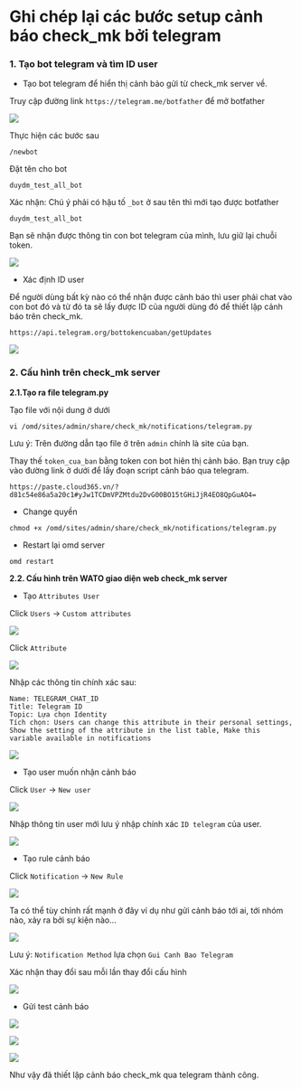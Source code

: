 # Ghi chép lại các bước setup cảnh báo check_mk bởi telegram


### 1. Tạo bot telegram và tìm ID user

- Tạo bot telegram để hiển thị cảnh bảo gửi từ check_mk server về.

Truy cập đường link `https://telegram.me/botfather` để mở botfather

![](../images/setup-canh-bao-telegram/Screenshot_399.png)

Thực hiện các bước sau

```
/newbot
```

Đặt tên cho bot 

```
duydm_test_all_bot
```

Xác nhận: Chú ý phải có hậu tố `_bot` ở sau tên thì mới tạo được botfather

```
duydm_test_all_bot
```

Bạn sẽ nhận được thông tin con bot telegram của mình, lưu giữ lại chuỗi token.

![](../images/setup-canh-bao-telegram/Screenshot_400.png)


- Xác định ID user

Để người dùng bất kỳ nào có thể nhận được cảnh báo thì user phải chat vào con bot đó và từ đó ta sẽ lấy được ID của người dùng đó để thiết lập cảnh báo trên check_mk.

```
https://api.telegram.org/bottokencuaban/getUpdates
```

![](../images/setup-canh-bao-telegram/Screenshot_401.png)

### 2. Cấu hình trên check_mk server

**2.1.Tạo ra file telegram.py**

Tạo file với nội dung ở dưới

```
vi /omd/sites/admin/share/check_mk/notifications/telegram.py
```

Lưu ý: Trên đường dẫn tạo file ở trên `admin` chính là site của bạn.

Thay thế `token_cua_ban` bằng token con bot hiên thị cảnh báo. Bạn truy cập vào đường link ở dưới để lấy đoạn script cảnh báo qua telegram.

```
https://paste.cloud365.vn/?d81c54e86a5a20c1#yJw1TCDmVPZMtdu2DvG00BO15tGHiJjR4EO8QpGuAO4=
```

- Change quyền

```
chmod +x /omd/sites/admin/share/check_mk/notifications/telegram.py
```

- Restart lại omd server

```
omd restart
```

**2.2. Cấu hình trên WATO giao diện web check_mk server**


- Tạo `Attributes User`

Click `Users` -> `Custom attributes`

![](../images/setup-canh-bao-telegram/Screenshot_402.png)

Click `Attribute`

![](../images/setup-canh-bao-telegram/Screenshot_404.png)

Nhập các thông tin chính xác sau:

```
Name: TELEGRAM_CHAT_ID
Title: Telegram ID
Topic: Lựa chọn Identity
Tích chọn: Users can change this attribute in their personal settings, Show the setting of the attribute in the list table, Make this variable available in notifications
```

![](../images/setup-canh-bao-telegram/Screenshot_405.png)

- Tạo user muốn nhận cảnh báo

Click `User` -> `New user`

![](../images/setup-canh-bao-telegram/Screenshot_406.png)

Nhập thông tin user mới lưu ý nhập chính xác `ID telegram` của user.

![](../images/setup-canh-bao-telegram/Screenshot_407.png)

- Tạo rule cảnh báo

Click `Notification` -> `New Rule`

![](../images/setup-canh-bao-telegram/Screenshot_408.png)

Ta có thể tùy chỉnh rất mạnh ở đây ví dụ như gửi cảnh báo tới ai, tới nhóm nào, xảy ra bởi sự kiện nào...

![](../images/setup-canh-bao-telegram/Screenshot_409.png)

Lưu ý: `Notification Method` lựa chọn `Gui Canh Bao Telegram`

Xác nhận thay đổi sau mỗi lần thay đổi cấu hình 

![](../images/setup-canh-bao-telegram/Screenshot_410.png)

- Gửi test cảnh báo

![](../images/setup-canh-bao-telegram/Screenshot_412.png)

![](../images/setup-canh-bao-telegram/Screenshot_413.png)

![](../images/setup-canh-bao-telegram/Screenshot_427.png)

Như vậy đã thiết lập cảnh báo check_mk qua telegram thành công.


